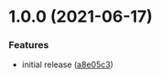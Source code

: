 # 1.0.0 (2021-06-17)


### Features

* initial release ([a8e05c3](https://github.com/JSanchezIO/commitlint-config-ghostwriter/commit/a8e05c3fc5a5e99811ac3ba3250ff6bcc53d1aa5))
